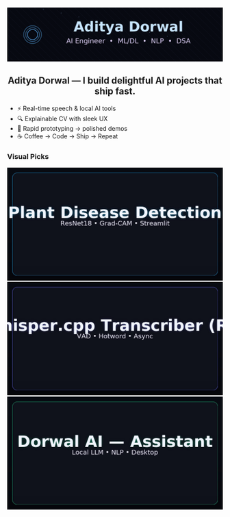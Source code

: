 <p align="center"><img src="assets/animated-banner.gif" alt="banner"/></p>

<h2 align="center">Aditya Dorwal — I build delightful AI projects that ship fast.</h2>

- ⚡ Real-time speech & local AI tools
- 🔍 Explainable CV with sleek UX
- 🧪 Rapid prototyping → polished demos
- ☕ Coffee → Code → Ship → Repeat

### Visual Picks
<img src="assets/proj1.jpg" width="700"/><br/>
<img src="assets/proj2.jpg" width="700"/><br/>
<img src="assets/proj3.jpg" width="700"/>
